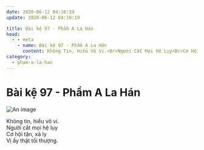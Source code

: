 ```yaml
---
date: 2020-06-12 04:10:19
update: 2020-06-12 04:10:19

title: Bài kệ 97 - Phẩm A La Hán
head:
  - - meta
    - name: Bài kệ 97 - Phẩm A La Hán
      content: Không Tin, Hiểu Vô Vi.<Br>Người Cắt Mọi Hệ Lụy<Br>Cơ Hội Tận, Xả Ly<Br>Vị Ấy Thật Tối Thượng.<Br>
category:
  - pham-a-la-han
---
```


# Bài kệ 97 - Phẩm A La Hán

![An image](/img/pham-a-la-han/pham-a-la-han-097.jpg)

Không tin, hiểu vô vi.<br>Người cắt mọi hệ lụy<br>Cơ hội tận, xả ly<br>Vị ấy thật tối thượng.<br>
